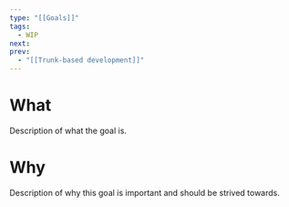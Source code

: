 ```yaml
---
type: "[[Goals]]"
tags:
  - WIP
next: 
prev:
  - "[[Trunk-based development]]"
---
```

# What
Description of what the goal is.
# Why
Description of why this goal is important and should be strived towards.